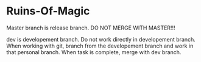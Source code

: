 # Ruins-Of-Magic

Master branch is release branch.
DO NOT MERGE WITH MASTER!!!

dev is developement branch. Do not work directly in developement branch.
When working with git, branch from the developement branch and work in that personal branch.
When task is complete, merge with dev branch.

